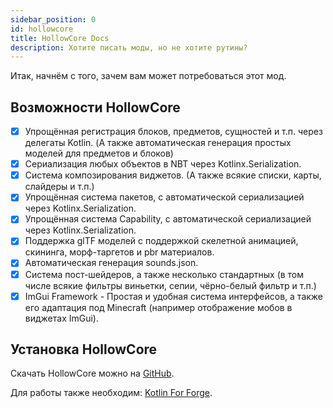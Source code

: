 ```yaml
---
sidebar_position: 0
id: hollowcore
title: HollowCore Docs
description: Хотите писать моды, но не хотите рутины?
---
```


Итак, начнём с того, зачем вам может потребоваться этот мод.

## Возможности HollowCore

- [x] Упрощённая регистрация блоков, предметов, сущностей и т.п. через делегаты Kotlin. (А также автоматическая генерация простых моделей для предметов и блоков)
- [x] Сериализация любых объектов в NBT через Kotlinx.Serialization.
- [x] Система композирования виджетов. (А также всякие списки, карты, слайдеры и т.п.)
- [x] Упрощённая система пакетов, с автоматической сериализацией через Kotlinx.Serialization.
- [x] Упрощённая система Capability, с автоматической сериализацией через Kotlinx.Serialization.
- [x] Поддержка glTF моделей с поддержкой скелетной анимацией, скининга, морф-таргетов и pbr материалов.
- [x] Автоматическая генерация sounds.json.
- [x] Система пост-шейдеров, а также несколько стандартных (в том числе всякие фильтры виньетки, сепии, чёрно-белый фильтр и т.п.)
- [x] ImGui Framework - Простая и удобная система интерфейсов, а также его адаптация под Minecraft (например отображение мобов в виджетах ImGui).

## Установка HollowCore

Скачать HollowCore можно на [GitHub](https://github.com/HollowHorizon/HollowCore/releases/tag/latest-1.19.2).

Для работы также необходим: [Kotlin For Forge](https://www.curseforge.com/minecraft/mc-mods/kotlin-for-forge/files/4513187).